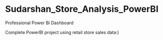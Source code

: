 # Sudarshan_Store_Analysis_PowerBI

Professional Power Bi Dashboard

Complete PowerBI project using retail store sales data:)
